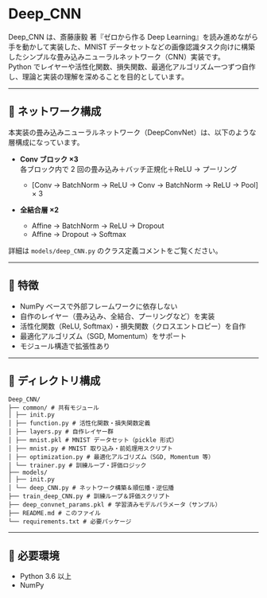 # Deep_CNN

Deep_CNN は、斎藤康毅 著『ゼロから作る Deep Learning』を読み進めながら手を動かして実装した、MNIST データセットなどの画像認識タスク向けに構築したシンプルな畳み込みニューラルネットワーク（CNN）実装です。  
Python でレイヤーや活性化関数、損失関数、最適化アルゴリズム一つずつ自作し、理論と実装の理解を深めることを目的としています。

---
## 🔨 ネットワーク構成

本実装の畳み込みニューラルネットワーク（DeepConvNet）は、以下のような層構成になっています。  

- **Conv ブロック ×3**  
  各ブロック内で 2 回の畳み込み＋バッチ正規化＋ReLU → プーリング
  - [Conv → BatchNorm → ReLU → Conv → BatchNorm → ReLU → Pool] × 3
    
- **全結合層 ×2**  
  - Affine → BatchNorm → ReLU → Dropout  
  - Affine → Dropout → Softmax  

詳細は `models/deep_CNN.py` のクラス定義コメントをご覧ください。

---

## 🚀 特徴

- NumPy ベースで外部フレームワークに依存しない  
- 自作のレイヤー（畳み込み、全結合、プーリングなど）を実装  
- 活性化関数（ReLU, Softmax）・損失関数（クロスエントロピー）を自作  
- 最適化アルゴリズム（SGD, Momentum）をサポート  
- モジュール構造で拡張性あり

---

## 📝 ディレクトリ構成
```
Deep_CNN/
├── common/ # 共有モジュール
│ ├── init.py
│ ├── function.py # 活性化関数・損失関数定義
│ ├── layers.py # 自作レイヤー群
│ ├── mnist.pkl # MNIST データセット（pickle 形式）
│ ├── mnist.py # MNIST 取り込み・前処理用スクリプト
│ ├── optimization.py # 最適化アルゴリズム（SGD, Momentum 等）
│ └── trainer.py # 訓練ループ・評価ロジック
├── models/
│ ├── init.py
│ └── deep_CNN.py # ネットワーク構築＆順伝播・逆伝播
├── train_deep_CNN.py # 訓練ループ＆評価スクリプト
├── deep_convnet_params.pkl # 学習済みモデルパラメータ（サンプル）
├── README.md # このファイル
└── requirements.txt # 必要パッケージ
```

---

## 🔧 必要環境

- Python 3.6 以上  
- NumPy  
